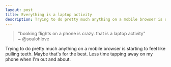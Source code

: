 ```yaml
---
layout: post
title: Everything is a laptop activity
description: Trying to do pretty much anything on a mobile browser is starting to feel like pulling teeth.
---
```


> "booking flights on a phone is crazy. that is a laptop activity"  \
> ~ @soulohlove

Trying to do pretty much anything on a mobile browser is starting to feel like pulling teeth. Maybe that's for the best. Less time tapping away on my phone when I'm out and about.
